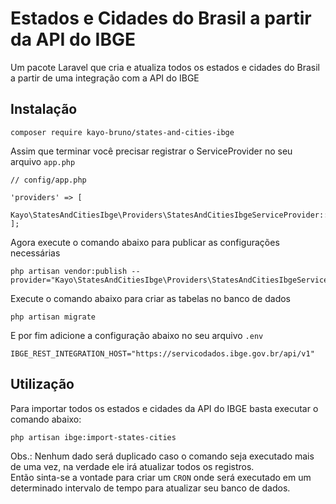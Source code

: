 # Estados e Cidades do Brasil a partir da API do IBGE

Um pacote Laravel que cria e atualiza todos os estados e cidades do Brasil a partir de uma integração com a API do IBGE

## Instalação
```
composer require kayo-bruno/states-and-cities-ibge
```
Assim que terminar você precisar registrar o ServiceProvider no seu arquivo `app.php`
```
// config/app.php

'providers' => [
    Kayo\StatesAndCitiesIbge\Providers\StatesAndCitiesIbgeServiceProvider::class,
];
```

Agora execute o comando abaixo para publicar as configurações necessárias
```
php artisan vendor:publish --provider="Kayo\StatesAndCitiesIbge\Providers\StatesAndCitiesIbgeServiceProvider"
```

Execute o comando abaixo para criar as tabelas no banco de dados
```
php artisan migrate
```

E por fim adicione a configuração abaixo no seu arquivo `.env`
```
IBGE_REST_INTEGRATION_HOST="https://servicodados.ibge.gov.br/api/v1"
```

## Utilização

Para importar todos os estados e cidades da API do IBGE basta executar o comando abaixo:
```
php artisan ibge:import-states-cities
```

Obs.: Nenhum dado será duplicado caso o comando seja executado mais de uma vez, na verdade ele irá atualizar todos os registros. <br />
Então sinta-se a vontade para criar um `CRON` onde será executado em um determinado intervalo de tempo para atualizar seu banco de dados.
